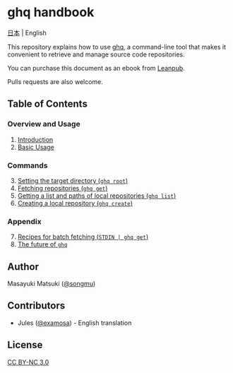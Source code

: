 ghq handbook
============

[日本](README.md) | English

This repository explains how to use [ghq](https://github.com/x-motemen/ghq), a command-line tool that makes it convenient to retrieve and manage source code repositories.

You can purchase this document as an ebook from [Leanpub](https://leanpub.com/ghq-handbook).

Pulls requests are also welcome.

## Table of Contents

### Overview and Usage

1. [Introduction](en/01-introduction.md)
2. [Basic Usage](en/02-basic-usage.md)

### Commands

3. [Setting the target directory (`ghq root`)](en/03-ghq-root.md)
4. [Fetching repositories (`ghq get`)](en/04-ghq-get.md)
5. [Getting a list and paths of local repositories (`ghq list`)](en/05-ghq-list.md)
6. [Creating a local repository (`ghq create`)](en/06-ghq-create.md)

### Appendix

7. [Recipes for batch fetching (`STDIN | ghq get`)](en/07-bulk-ghq-get.md)
8. [The future of `ghq`](en/08-roadmap.md)

## Author

Masayuki Matsuki ([@songmu](https://github.com/songmu))

## Contributors

- Jules ([@examosa](https://github.com/examosa)) - English translation

## License

[CC BY-NC 3.0](LICENSE)
